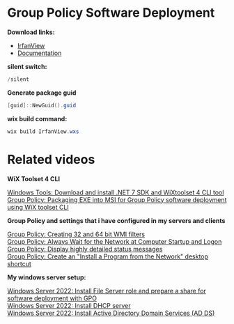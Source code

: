 # Group Policy Software Deployment
<b>Download links:</b><br /> 
* [IrfanView](https://www.irfanview.com/)<br />
* [Documentation](https://www.irfanview.com/faq.htm#PAGE12)<br />

<b>silent switch:</b>
```powershell
/silent
```

<b>Generate package guid</b>
```powershell
[guid]::NewGuid().guid
```

<b>wix build command:</b>
```powershell
wix build IrfanView.wxs
```

# Related videos

<b>WiX Toolset 4 CLI </b>

[Windows Tools: Download and install .NET 7 SDK and WiXtoolset 4 CLI tool](https://youtu.be/ukrIlmadTjw)<br />
[Group Policy: Packaging EXE into MSI for Group Policy software deployment using WiX toolset CLI](https://youtu.be/pZ42XS2Ucsg)<br />

<b>Group Policy and settings that i have configured in my servers and clients </b>

[Group Policy: Creating 32 and 64 bit WMI filters](https://youtu.be/ffBIiQaVXGM)<br />
[Group Policy: Always Wait for the Network at Computer Startup and Logon](https://youtu.be/8BF0rU7peNk)<br />
[Group Policy: Display highly detailed status messages](https://youtu.be/2LB51n4O1Lk)<br />
[Group Policy: Create an "Install a Program from the Network" desktop shortcut](https://youtu.be/s_pMiG0F0ho)<br />

<b>My windows server setup:</b>

[Windows Server 2022: Install File Server role and prepare a share for software deployment with GPO](https://youtu.be/jEWSdC2qwyA)<br />
[Windows Server 2022: Install DHCP server](https://youtu.be/8n0MD9stQis)<br />
[Windows Server 2022: Install Active Directory Domain Services (AD DS)](https://youtu.be/1cYewbW3Tl0)<br />